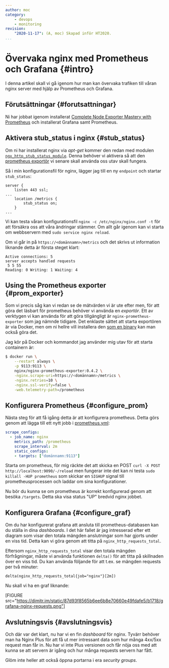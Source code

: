 ```yaml
---
author: moc 
category:
    - devops
    - monitoring
revision:
    "2020-11-17": (A, moc) Skapad inför HT2020.
...
```

Övervaka nginx med Prometheus och Grafana {#intro}
=====================================================

I denna artikel skall vi gå igenom hur man kan övervaka trafiken till våran nginx server med hjälp av Prometheus och Grafana.

<!--more-->

Förutsättningar {#forutsattningar}
-------------------------------------
Ni har jobbat igenom installerat [Complete Node Exporter Mastery with Prometheus](https://devconnected.com/complete-node-exporter-mastery-with-prometheus/) och installerat Grafana samt Prometheus.


Aktivera stub_status i nginx {#stub_status}
---------------------------------------------------------
Om ni har installerat nginx via *apt-get* kommer den redan med modulen [`ngx_http_stub_status_module`](http://nginx.org/en/docs/http/ngx_http_stub_status_module.html). Denna behöver vi aktivera så att den [prometheus exportör](https://github.com/nginxinc/nginx-prometheus-exporter) vi senare skall använda oss utav skall fungera.


Så i min konfigurationsfil för nginx, lägger jag till en ny `endpoint` och startar `stub_status`:

```
server {
    listen 443 ssl;
...
    location /metrics {
        stub_status on;
    }
...
```

Vi kan testa våran konfigurationsfil `nginx -c /etc/nginx/nginx.conf -t` för att försäkra oss att våra ändringar stämmer. Om allt går igenom kan vi starta om webbservern med `sudo service nginx reload`.


Om vi går in på `https://<domännamn>/metrics` och det skrivs ut information liknande detta är första steget klart:

```
Active connections: 5 
server accepts handled requests
 5 5 55 
Reading: 0 Writing: 1 Waiting: 4 
```


Using the Prometheus exporter {#prom_exporter}
---------------------------------------------------------
Som vi precis såg kan vi redan se de mätvärden vi är ute efter men, för att göra det läsbart för prometheus behöver vi använda en *exportör*. Ett av verktygen vi kan använda för att göra tillgängligt är `nginx-prometheus-exporter` som jag nämnde tidigare. Det enklaste sättet att starta exportören är via Docker, men om ni hellre vill installera den [som en binary](https://github.com/nginxinc/nginx-prometheus-exporter#running-the-exporter-binary) kan man också göra det.

Jag kör på Docker och kommandot jag använder mig utav för att starta containern är:

```bash
$ docker run \
    --restart always \
    -p 9113:9113 \
    nginx/nginx-prometheus-exporter:0.4.2 \
    -nginx.scrape-uri=https://<domännamn>/metrics \
    -nginx.retries=10 \
    -nginx.ssl-verify=false \
    -web.telemetry-path=/prometheus
```

Konfigurera Prometheus {#configure_prom}
---------------------------------------------------------
Nästa steg för att få igång detta är att konfigurera prometheus. Detta görs genom att lägga till ett nytt jobb i [prometheus.yml](https://devconnected.com/complete-node-exporter-mastery-with-prometheus/#b_Installing_Prometheus):

```yml
scrape_configs: 
  - job_name: nginx
    metrics_path: /prometheus
    scrape_interval: 2m
    static_configs: 
    - targets: ["domännamn:9113"]
```

Starta om prometheus, för mig räckte det att skicka en POST `curl -X POST http://localhost:9090/-/reload` men fungerar inte det kan ni testa `sudo killall -HUP prometheus` som skickar en `SIGHUP` signal till prometheusprocessen och laddar om sina konfigurationer.

Nu bör du kunna se om prometheus är korrekt konfigurerad genom att besöka `/targets`. Detta ska visa status "UP" bredvid nginx jobbet.


Konfigurera Grafana {#configure_graf}
---------------------------------------------------------
Om du har konfigurerat grafana att ansluta till prometheus-databasen kan du ställa in dina *dashboards*. I det här fallet är jag intresserad efter ett diagram som visar den totala mängden anslutningar som har gjorts under en viss tid. Detta kan vi göra genom att titta på `nginx_http_requests_total`.

Eftersom `nginx_http_requests_total` visar den totala mängden förfrågningar, måste vi använda funktionen `delta()` för att titta på skillnaden över en viss tid. Du kan använda följande för att t.ex. se mängden requests per två minuter:

```
delta(nginx_http_requests_total{job="nginx"}[2m])
```

Nu skall vi ha en graf liknande:

[FIGURE src="https://dimitr.im/static/87d93f8565b6ee6b8e70660e49fdafe5/b1718/grafana-nginx-requests.png"]


Avslutningsvis {#avslutningsvis}
-------------------------------------
Och där var det klart, nu har vi en fin *dashboard* för nginx. Tyvärr behöver man ha Nginx Plus för att få ut mer intressant data som hur många 4xx/5xx request man får in. Nu har vi inte Plus versionen och får nöja oss med att kunna se att servern är igång och hur många requests servern har fått.

Glöm inte heller att också öppna portarna i era *security groups*.